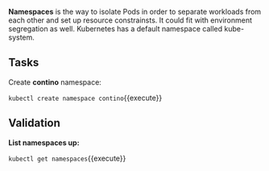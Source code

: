 **Namespaces** is the way to isolate Pods in order to separate workloads from each other and set up resource constrainsts. It could fit with environment segregation as well. Kubernetes has a default namespace called kube-system.

## Tasks

Create **contino** namespace:

`kubectl create namespace contino`{{execute}}

## Validation

**List namespaces up:**

`kubectl get namespaces`{{execute}}